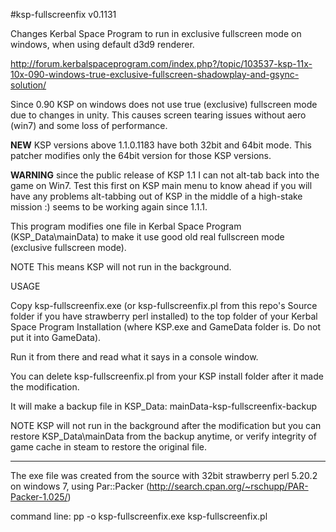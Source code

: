 #ksp-fullscreenfix v0.1131

Changes Kerbal Space Program to run in exclusive fullscreen mode on windows,
when using default d3d9 renderer.

http://forum.kerbalspaceprogram.com/index.php?/topic/103537-ksp-11x-10x-090-windows-true-exclusive-fullscreen-shadowplay-and-gsync-solution/

Since 0.90 KSP on windows does not use true (exclusive) fullscreen mode
due to changes in unity. This causes screen tearing issues without aero
(win7) and some loss of performance.

**NEW** KSP versions above 1.1.0.1183 have both 32bit and 64bit mode.
This patcher modifies only the 64bit version for those KSP versions.

**WARNING** since the public release of KSP 1.1 I can not alt-tab back into the game on Win7.
Test this first on KSP main menu to know ahead if you will have any problems
alt-tabbing out of KSP in the middle of a high-stake mission :)
seems to be working again since 1.1.1.

This program modifies one file in Kerbal Space Program (KSP_Data\mainData)
to make it use good old real fullscreen mode (exclusive fullscreen mode).

NOTE This means KSP will not run in the background.

 USAGE
 
Copy ksp-fullscreenfix.exe (or ksp-fullscreenfix.pl from this repo's Source
folder if you have strawberry perl installed) to the top folder of your Kerbal
Space Program Installation (where KSP.exe and GameData folder is. Do not put
it into GameData).

Run it from there and read what it says in a console window.

You can delete ksp-fullscreenfix.pl from your KSP install folder after it
made the modification.

It will make a backup file in KSP_Data: mainData-ksp-fullscreenfix-backup

NOTE KSP will not run in the background after the modification
but you can restore KSP_Data\mainData from the backup anytime, or verify
integrity of game cache in steam to restore the original file.

----------------------------------------------------------------------

The exe file was created from the source with 32bit strawberry perl 5.20.2
on windows 7, using Par::Packer (http://search.cpan.org/~rschupp/PAR-Packer-1.025/)

command line:
pp -o ksp-fullscreenfix.exe ksp-fullscreenfix.pl
